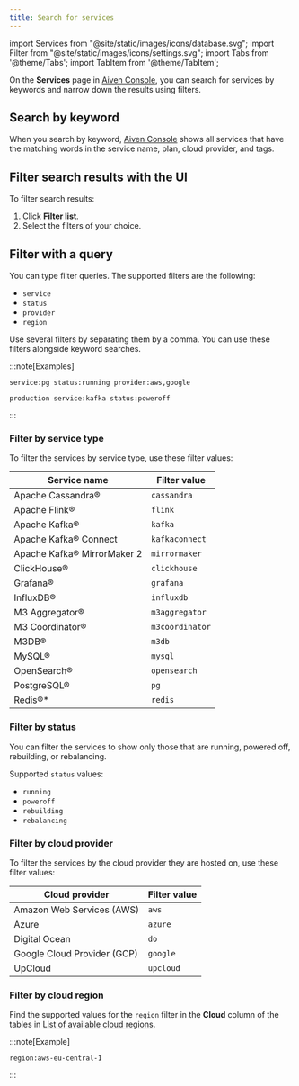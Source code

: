 ```yaml
---
title: Search for services
---
```


import Services from "@site/static/images/icons/database.svg";
import Filter from "@site/static/images/icons/settings.svg";
import Tabs from '@theme/Tabs';
import TabItem from '@theme/TabItem';

On the <Services className="icon"/> **Services** page in [Aiven Console](https://console.aiven.io/), you can search for services by keywords and narrow down the results using filters.

## Search by keyword

When you search by keyword, [Aiven Console](https://console.aiven.io/)
shows all services that have the matching words in the service name,
plan, cloud provider, and tags.

## Filter search results with the UI

To filter search results:

1. Click <Filter className="icon"/> **Filter list**.
1. Select the filters of your choice.

## Filter with a query

You can type filter queries. The supported filters are the following:

-   `service`
-   `status`
-   `provider`
-   `region`

Use several filters by separating them by a comma.
You can use these filters alongside keyword searches.

:::note[Examples]

```text title="All running PostgreSQL® services that are hosted on AWS or Google Cloud"
service:pg status:running provider:aws,google
```

```text title="All powered off Kafka® services with 'production' in the name"
production service:kafka status:poweroff
```

:::

### Filter by service type

To filter the services by service type, use these filter values:

| Service name                | Filter value    |
| --------------------------- | --------------- |
| Apache Cassandra®           | `cassandra`     |
| Apache Flink®               | `flink`         |
| Apache Kafka®               | `kafka`         |
| Apache Kafka® Connect       | `kafkaconnect`  |
| Apache Kafka® MirrorMaker 2 | `mirrormaker`   |
| ClickHouse®                 | `clickhouse`    |
| Grafana®                    | `grafana`       |
| InfluxDB®                   | `influxdb`      |
| M3 Aggregator®              | `m3aggregator`  |
| M3 Coordinator®             | `m3coordinator` |
| M3DB®                       | `m3db`          |
| MySQL®                      | `mysql`         |
| OpenSearch®                 | `opensearch`    |
| PostgreSQL®                 | `pg`            |
| Redis®*                     | `redis`         |

### Filter by status

You can filter the services to show only those that are running, powered
off, rebuilding, or rebalancing.

Supported `status` values:

-   `running`
-   `poweroff`
-   `rebuilding`
-   `rebalancing`

### Filter by cloud provider

To filter the services by the cloud provider they are hosted on, use these filter values:

| Cloud provider              | Filter value |
| --------------------------- | ------------ |
| Amazon Web Services (AWS)   | `aws`        |
| Azure                       | `azure`      |
| Digital Ocean               | `do`         |
| Google Cloud Provider (GCP) | `google`     |
| UpCloud                     | `upcloud`    |

### Filter by cloud region

Find the supported values for the `region` filter in the **Cloud** column
of the tables in
[List of available cloud regions](/docs/platform/reference/list_of_clouds).

:::note[Example]

```text title="All services in the AWS 'eu-central-1' region"
region:aws-eu-central-1
```

:::
